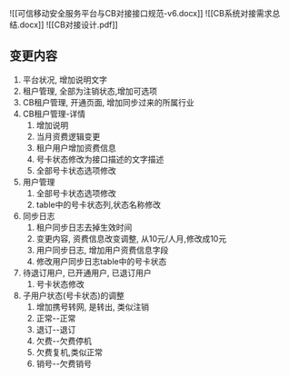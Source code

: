 ![[可信移动安全服务平台与CB对接接口规范-v6.docx]]
![[CB系统对接需求总结.docx]]
![[CB对接设计.pdf]]


## 变更内容
1. 平台状况, 增加说明文字
2. 租户管理, 全部为注销状态,增加可选项
3. CB租户管理, 开通页面, 增加同步过来的所属行业
4. CB租户管理-详情
	1.  增加说明
	2.  当月资费逻辑变更
	3.  租户用户增加资费信息
	4.  号卡状态修改为接口描述的文字描述
	5.  全部号卡状态选项修改
5.  用户管理
	1.  全部号卡状态选项修改
	2.  table中的号卡状态列,状态名称修改
6.  同步日志
	1.  租户同步日志去掉生效时间
	2.  变更内容, 资费信息改变调整, 从10元/人月,修改成10元
	3.  用户同步日志, 增加用户资费信息字段
	4.  修改用户同步日志table中的号卡状态
7.  待退订用户, 已开通用户, 已退订用户
	1.  号卡状态修改
8. 子用户状态(号卡状态)的调整
	1. 增加携号转网, 是转出, 类似注销
	2. 正常--正常
	3. 退订--退订
	4. 欠费--欠费停机
	5. 欠费复机,类似正常
	6. 销号--欠费销号


